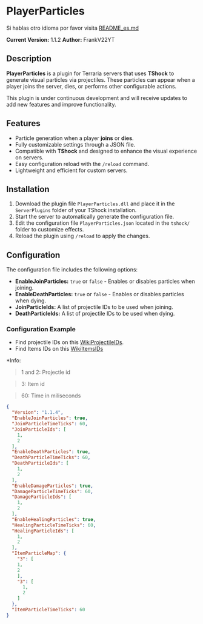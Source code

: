 # PlayerParticles

Si hablas otro idioma por favor visita [README_es.md](https://github.com/itsFrankV22/PlayerParticle-Plugin-/blob/main/README_es.md)

**Current Version:** 1.1.2
**Author:** FrankV22YT  

## Description

**PlayerParticles** is a plugin for Terraria servers that uses **TShock** to generate visual particles via projectiles. These particles can appear when a player joins the server, dies, or performs other configurable actions.

This plugin is under continuous development and will receive updates to add new features and improve functionality.

## Features

- Particle generation when a player **joins** or **dies**.
- Fully customizable settings through a JSON file.
- Compatible with **TShock** and designed to enhance the visual experience on servers.
- Easy configuration reload with the `/reload` command.
- Lightweight and efficient for custom servers.

## Installation

1. Download the plugin file `PlayerParticles.dll` and place it in the `ServerPlugins` folder of your TShock installation.
2. Start the server to automatically generate the configuration file.
3. Edit the configuration file `PlayerParticles.json` located in the `tshock/` folder to customize effects.
4. Reload the plugin using `/reload` to apply the changes.

## Configuration

The configuration file includes the following options:

- **EnableJoinParticles:** `true` or `false` - Enables or disables particles when joining.
- **EnableDeathParticles:** `true` or `false` - Enables or disables particles when dying.
- **JoinParticleIds:** A list of projectile IDs to be used when joining.
- **DeathParticleIds:** A list of projectile IDs to be used when dying.

### Configuration Example

- Find projectile IDs on this [WikiProjectileIDs](https://terraria.fandom.com/wiki/Projectile_IDs).
- Find Items IDs on this [WikiItemsIDs](https://terraria.fandom.com/wiki/Item_IDs)

*Info:
> 1 and 2: Projectle id

> 3: Item id

> 60: Time in miliseconds


```json
{
  "Version": "1.1.4",
  "EnableJoinParticles": true,
  "JoinParticleTimeTicks": 60,
  "JoinParticleIds": [
    1,
    2
  ],
  "EnableDeathParticles": true,
  "DeathParticleTimeTicks": 60,
  "DeathParticleIds": [
    1,
    2
  ],
  "EnableDamageParticles": true,
  "DamageParticleTimeTicks": 60,
  "DamageParticleIds": [
    1,
    2
  ],
  "EnableHealingParticles": true,
  "HealingParticleTimeTicks": 60,
  "HealingParticleIds": [
    1,
    2
  ],
  "ItemParticleMap": {
    "3": [
    1,
    2
    ],
    "3": [
      1,
      2
    ]
  },
  "ItemParticleTimeTicks": 60
}
